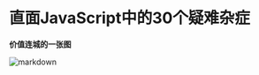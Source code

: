 # 直面JavaScript中的30个疑难杂症

**价值连城的一张图**

![markdown](https://pandao.github.io/editor.md/images/logos/editormd-logo-180x180.png "Pandao editor.md")


  


